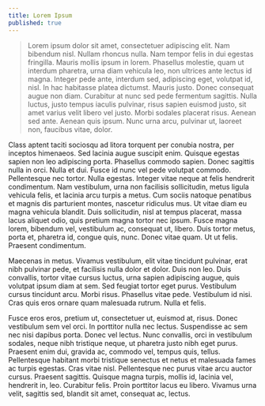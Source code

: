 ```yaml
---
title: Lorem Ipsum
published: true
---
```


> Lorem ipsum dolor sit amet, consectetuer adipiscing elit. Nam bibendum nisl. Nullam rhoncus nulla. Nam tempor felis in dui egestas fringilla. Mauris mollis ipsum in lorem. Phasellus molestie, quam ut interdum pharetra, urna diam vehicula leo, non ultrices ante lectus id magna. Integer pede ante, interdum sed, adipiscing eget, volutpat id, nisl. In hac habitasse platea dictumst. Mauris justo. Donec consequat augue non diam. Curabitur at nunc sed pede fermentum sagittis. Nulla luctus, justo tempus iaculis pulvinar, risus sapien euismod justo, sit amet varius velit libero vel justo. Morbi sodales placerat risus. Aenean sed ante. Aenean quis ipsum. Nunc urna arcu, pulvinar ut, laoreet non, faucibus vitae, dolor.

Class aptent taciti sociosqu ad litora torquent per conubia nostra, per inceptos himenaeos. Sed lacinia augue suscipit enim. Quisque egestas sapien non leo adipiscing porta. Phasellus commodo sapien. Donec sagittis nulla in orci. Nulla et dui. Fusce id nunc vel pede volutpat commodo. Pellentesque nec tortor. Nulla egestas. Integer vitae neque at felis hendrerit condimentum. Nam vestibulum, urna non facilisis sollicitudin, metus ligula vehicula felis, et lacinia arcu turpis a metus. Cum sociis natoque penatibus et magnis dis parturient montes, nascetur ridiculus mus. Ut vitae diam eu magna vehicula blandit. Duis sollicitudin, nisl at tempus placerat, massa lacus aliquet odio, quis pretium magna tortor nec ipsum. Fusce magna lorem, bibendum vel, vestibulum ac, consequat ut, libero. Duis tortor metus, porta et, pharetra id, congue quis, nunc. Donec vitae quam. Ut ut felis. Praesent condimentum.

Maecenas in metus. Vivamus vestibulum, elit vitae tincidunt pulvinar, erat nibh pulvinar pede, et facilisis nulla dolor et dolor. Duis non leo. Duis convallis, tortor vitae cursus luctus, urna sapien adipiscing augue, quis volutpat ipsum diam at sem. Sed feugiat tortor eget purus. Vestibulum cursus tincidunt arcu. Morbi risus. Phasellus vitae pede. Vestibulum id nisi. Cras quis eros ornare quam malesuada rutrum. Nulla et felis.

Fusce eros eros, pretium ut, consectetuer ut, euismod at, risus. Donec vestibulum sem vel orci. In porttitor nulla nec lectus. Suspendisse ac sem nec nisi dapibus porta. Donec vel lectus. Nunc convallis, orci in vestibulum sodales, neque nibh tristique neque, ut pharetra justo nibh eget purus. Praesent enim dui, gravida ac, commodo vel, tempus quis, tellus. Pellentesque habitant morbi tristique senectus et netus et malesuada fames ac turpis egestas. Cras vitae nisl. Pellentesque nec purus vitae arcu auctor cursus. Praesent sagittis. Quisque magna turpis, mollis id, lacinia vel, hendrerit in, leo. Curabitur felis. Proin porttitor lacus eu libero. Vivamus urna velit, sagittis sed, blandit sit amet, consequat ac, lectus.
